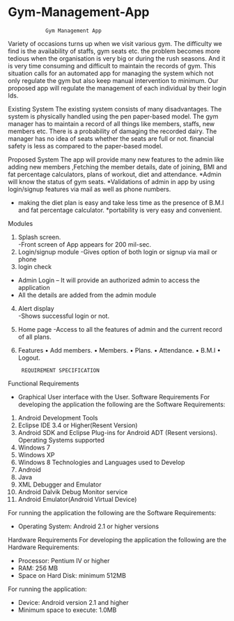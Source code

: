 # Gym-Management-App
                Gym Management App   
                                                                        

Variety of occasions turns up when we visit various gym. The difficulty we find is the availability of staffs, gym seats etc. the problem becomes more tedious when the organisation is very big or during the rush seasons.
And it is very time consuming and difficult to maintain the records of gym.
This situation calls for an automated app for managing the system which not only regulate the gym but also keep manual intervention to minimum. Our proposed app will regulate the management of each individual by their login Ids.   
  
Existing System
The existing system consists of many disadvantages. The system is physically handled using the pen paper-based model.
The gym manager has to maintain a record of all things like members, staffs, new members etc.
There is a probability of damaging the recorded dairy.
The manager has no idea of seats whether the seats are full or not.
financial safety is less as compared to the paper-based model.

Proposed System
The app will provide many new features to the admin like adding new members ,Fetching the member details, date of joining, BMI and fat percentage calculators, plans of workout, diet and attendance.
*Admin will know the status of gym seats.
*Validations of admin in app by using login/signup features via mail as well as phone numbers.
* making the diet plan is easy and take less time as the presence of B.M.I and fat percentage calculator.
*portability is very easy and convenient.


Modules
1. Splash screen.    
  -Front screen of App appears for 200 mil-sec. 
2. Login/signup module
-Gives option of both login or signup via mail or phone
3. login check
- Admin Login – It will provide an authorized admin to access the application
- All the details are added from the admin module
4. Alert display  
-Shows successful login or not.
5. Home page 
-Access to all the features of admin and the current record of all plans.
6. Features
•	Add members.
•	Members.
•	Plans.
•	Attendance.
•	B.M.I
•	Logout.

 		REQUIREMENT SPECIFICATION
Functional Requirements
* Graphical User interface with the User.
Software Requirements
For developing the application the following are the Software Requirements:
1. Android Development Tools
2. Eclipse IDE 3.4 or Higher(Resent Version)
3. Android SDK and Eclipse Plug-ins for Android ADT (Resent versions).
Operating Systems supported
1. Windows 7
2. Windows XP
3. Windows 8
Technologies and Languages used to Develop
1. Android
2. Java
3. XML
Debugger and Emulator
1. Android Dalvik Debug Monitor service
2. Android Emulator(Android Virtual Device)


For running the application the following are the Software Requirements:
* Operating System: Android 2.1 or higher versions

Hardware Requirements
For developing the application the following are the Hardware Requirements:
* Processor: Pentium IV or higher
* RAM: 256 MB
* Space on Hard Disk: minimum 512MB

For running the application:
* Device: Android version 2.1 and higher
* Minimum space to execute: 1.0MB
